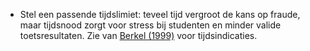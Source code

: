 * Stel een passende tijdslimiet: teveel tijd vergroot de kans op fraude, maar tijdsnood zorgt voor stress bij studenten en minder valide toetsresultaten. Zie van [Berkel (1999)](https://www.google.com/url?sa=t&rct=j&q=&esrc=s&source=web&cd=&ved=2ahUKEwjKnODgsO_zAhVH7rsIHageBcQQFnoECAUQAQ&url=https%3A%2F%2Fwww.uu.nl%2Fsites%2Fdefault%2Ffiles%2Finschatting_beantwoordingstijd_naar_vraagtype_van_berkel_1999_ot.pdf&usg=AOvVaw0QbDntv3c6E8vkehprB403) voor tijdsindicaties.